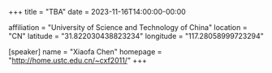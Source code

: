 +++
title = "TBA"
date = 2023-11-16T14:00:00-00:00

affiliation = "University of Science and Technology of China"
location = "CN"
latitude = "31.822030438823234"
longitude = "117.28058999723294"

[speaker]
  name = "Xiaofa Chen"
  homepage = "http://home.ustc.edu.cn/~cxf2011/"
+++
